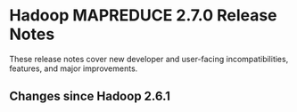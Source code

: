 # Hadoop MAPREDUCE 2.7.0 Release Notes

These release notes cover new developer and user-facing incompatibilities, features, and major improvements.

## Changes since Hadoop 2.6.1



